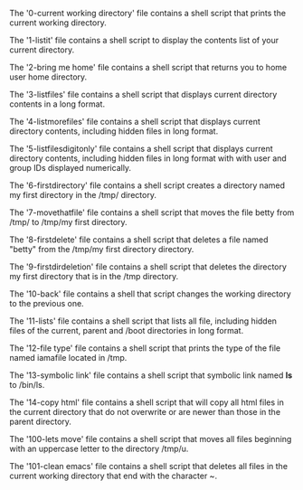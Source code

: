 The '0-current working directory' file contains a shell script that prints the current working directory.

The '1-listit' file contains a shell script to display the contents list of your current directory.

The '2-bring me home' file contains a shell script that returns you to home user home directory.

The '3-listfiles' file contains a shell script that displays current directory contents in a long format.

The '4-listmorefiles' file contains a shell script that displays current directory contents, including hidden files in long format.

The '5-listfilesdigitonly' file contains a shell script that displays current directory contents, including hidden files in long format with with user and group IDs displayed numerically.

The '6-firstdirectory' file contains a shell script creates a directory named my first directory in the /tmp/ directory.

The '7-movethatfile' file contains a shell script that moves the file betty from /tmp/ to /tmp/my first directory.

The '8-firstdelete' file contains a shell script that deletes a file named "betty" from the /tmp/my first directory directory.

The '9-firstdirdeletion' file contains a shell script that deletes the directory my first directory that is in the /tmp directory.

The '10-back' file contains a shell that script changes the working directory to the previous one.

The '11-lists' file contains a shell script that lists all file, including hidden files of the current, parent and /boot directories in long format.

The '12-file type' file contains a shell script that prints the type of the file named iamafile located in /tmp.

The '13-symbolic link' file contains a shell script that symbolic link named __ls__ to /bin/ls.

The '14-copy html' file contains a shell script that will copy all html files in the current directory that do not overwrite or are newer than those in the parent directory.

The '100-lets move' file contains a shell script that moves all files beginning with an uppercase letter to the directory /tmp/u.

The '101-clean emacs' file contains a shell script that deletes all files in the current working directory that end with the character ~. 
